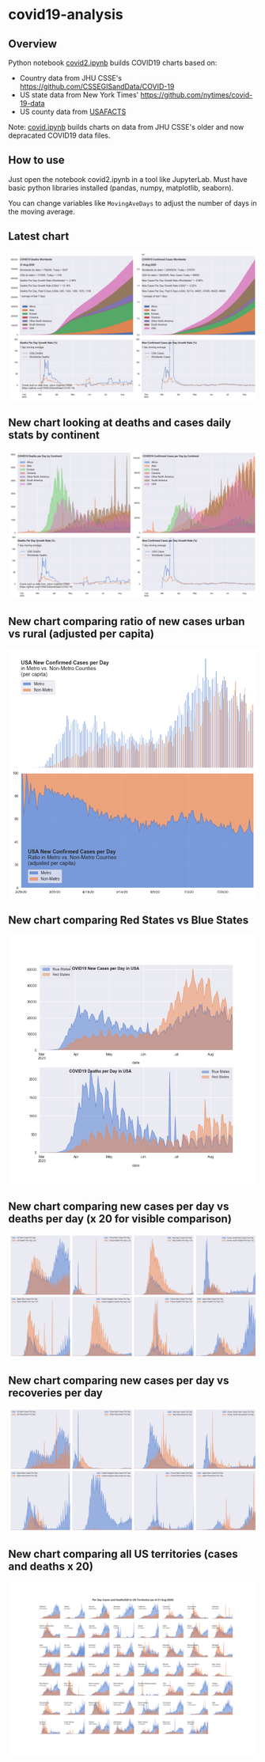# covid19-analysis

## Overview
Python notebook [covid2.ipynb](https://github.com/danlaw/covid19-analysis/blob/master/covid2.ipynb) builds COVID19 charts based on:
* Country data from JHU CSSE's https://github.com/CSSEGISandData/COVID-19
* US state data from New York Times' https://github.com/nytimes/covid-19-data
* US county data from [USAFACTS](https://usafacts.org/visualizations/coronavirus-covid-19-spread-map/)

Note: [covid.ipynb](https://github.com/danlaw/covid19-analysis/blob/master/covid.ipynb) builds charts on data from JHU CSSE's older and now depracated COVID19 data files.

## How to use
Just open the notebook covid2.ipynb in a tool like JupyterLab. Must have basic python libraries installed (pandas, numpy, matplotlib, seaborn).

You can change variables like ``MovingAveDays`` to adjust the number of days in the moving average.

## Latest chart
![Latest chart](charts/20200821-covid19-chart.png)

## New chart looking at deaths and cases daily stats by continent
![Comparison chart](charts/20200821-covid19-chart-perday.png)

## New chart comparing ratio of new cases urban vs rural (adjusted per capita)
![Urban rural per capita chart](charts/20200821-US-counties-urban-vs-rural-per-capita.png)

## New chart comparing Red States vs Blue States
![Red vs Blue chart](charts/20200821-compare-daily-red-vs-blue-states.png)

## New chart comparing new cases per day vs deaths per day (x 20 for visible comparison)
![Comparison chart](charts/20200821-comparison-chart.png)

## New chart comparing new cases per day vs recoveries per day
![Recovery chart](charts/20200821-comparison-recovery-chart.png)

## New chart comparing all US territories (cases and deaths x 20)
![Territories chart](charts/20200821-compare-US-territories.png)

